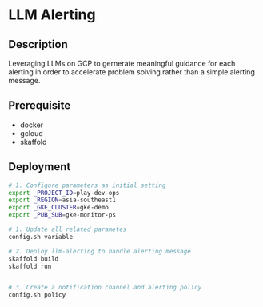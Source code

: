 # LLM Alerting

## Description
Leveraging LLMs on GCP to gernerate meaningful guidance for each alerting in order to accelerate problem solving rather than a simple alerting message.

## Prerequisite 

- docker
- gcloud
- skaffold


## Deployment
```bash
# 1. Configure parameters as initial setting
export _PROJECT_ID=play-dev-ops
export _REGION=asia-southeast1
export _GKE_CLUSTER=gke-demo
export _PUB_SUB=gke-monitor-ps

# 1. Update all related parametes
config.sh variable

# 2. Deploy llm-alerting to handle alerting message
skaffold build
skaffold run


# 3. Create a notification channel and alerting policy
config.sh policy


```